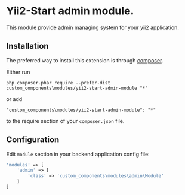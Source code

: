 Yii2-Start admin module.
=======================
This module provide admin managing system for your yii2 application.

Installation
------------

The preferred way to install this extension is through [composer](http://getcomposer.org/download/).

Either run

```
php composer.phar require --prefer-dist custom_components\modules/yii2-start-admin-module "*"
```

or add

```
"custom_components\modules/yii2-start-admin-module": "*"
```

to the require section of your `composer.json` file.

Configuration
-------------

Edit `module` section in your backend application config file:

```php
'modules' => [
    'admin' => [
        'class' => 'custom_components\modules\admin\Module'
    ]
]
```
